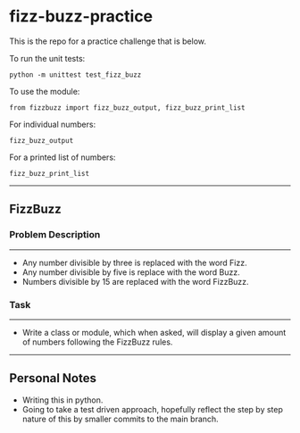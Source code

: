 # fizz-buzz-practice

This is the repo for a practice challenge that is below.

To run the unit tests:

`python -m unittest test_fizz_buzz`

To use the module:

`from fizzbuzz import fizz_buzz_output, fizz_buzz_print_list`

For individual numbers:

`fizz_buzz_output`

For a printed list of numbers:

`fizz_buzz_print_list`

---
## FizzBuzz

### Problem Description
---
- Any number divisible by three is replaced with the word Fizz.
- Any number divisible by five is replace with the word Buzz.
- Numbers divisible by 15 are replaced with the word FizzBuzz.
​
### Task
---
- Write a class or module, which when asked, will display a given amount of numbers following the FizzBuzz rules.
---

## Personal Notes

 - Writing this in python.
 - Going to take a test driven approach, hopefully reflect the step by step nature of this by smaller commits to the main branch.
 
